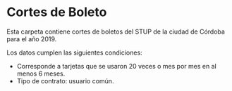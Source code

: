 # Cortes de Boleto

Esta carpeta contiene cortes de boletos del STUP de la ciudad de Córdoba para el año 2019. 

Los datos cumplen las siguientes condiciones:
- Corresponde a tarjetas que se usaron 20 veces o mes por mes en al menos 6 meses. 
- Tipo de contrato: usuario común.

